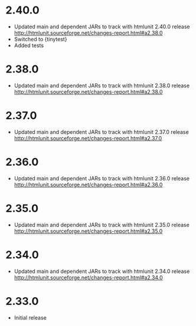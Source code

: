 # 2.40.0
* Updated main and dependent JARs to track with htmlunit 2.40.0 
  release <http://htmlunit.sourceforge.net/changes-report.html#a2.38.0>
* Switched to {tinytest}
* Added tests

# 2.38.0
* Updated main and dependent JARs to track with htmlunit 2.38.0 
  release <http://htmlunit.sourceforge.net/changes-report.html#a2.38.0>

# 2.37.0
* Updated main and dependent JARs to track with htmlunit 2.37.0 
  release <http://htmlunit.sourceforge.net/changes-report.html#a2.37.0>

# 2.36.0
* Updated main and dependent JARs to track with htmlunit 2.36.0 
  release <http://htmlunit.sourceforge.net/changes-report.html#a2.36.0>

# 2.35.0
* Updated main and dependent JARs to track with htmlunit 2.35.0 
  release <http://htmlunit.sourceforge.net/changes-report.html#a2.35.0>

# 2.34.0
* Updated main and dependent JARs to track with htmlunit 2.34.0 
  release <http://htmlunit.sourceforge.net/changes-report.html#a2.34.0>

# 2.33.0
* Initial release